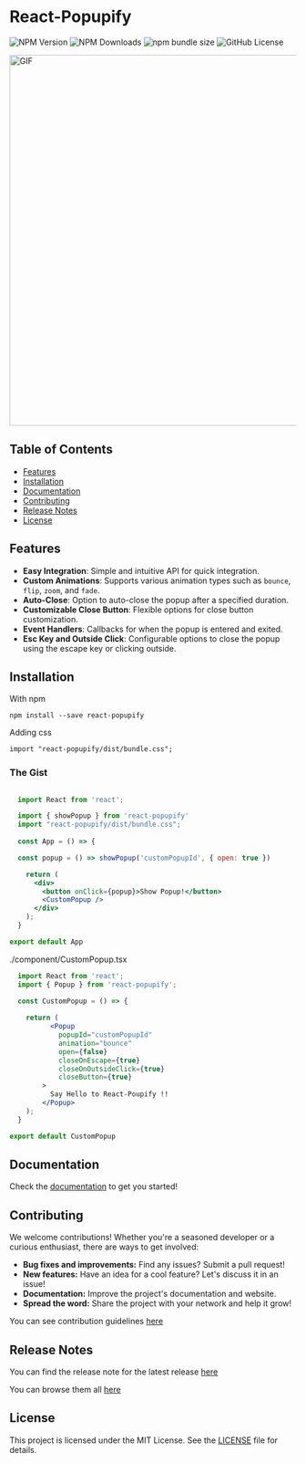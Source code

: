 # React-Popupify


![NPM Version](https://img.shields.io/npm/v/react-popupify?style=for-the-badge)
![NPM Downloads](https://img.shields.io/npm/dw/react-popupify?style=for-the-badge)
![npm bundle size](https://img.shields.io/bundlephobia/min/react-popupify?style=for-the-badge)
![GitHub License](https://img.shields.io/github/license/Vidit-Kushwaha/react-popupify?style=for-the-badge)

<img src="https://i.ibb.co/m6t3dQc/download-1.gif" alt="GIF" height="650">

## Table of Contents

- [Features](#features)
- [Installation](#installation)
- [Documentation](#documentation)
- [Contributing](#contributing)
- [Release Notes](#release-notes)
- [License](#license)

## Features 

- **Easy Integration**: Simple and intuitive API for quick integration.
- **Custom Animations**: Supports various animation types such as `bounce`, `flip`, `zoom`, and `fade`.
- **Auto-Close**: Option to auto-close the popup after a specified duration.
- **Customizable Close Button**: Flexible options for close button customization.
- **Event Handlers**: Callbacks for when the popup is entered and exited.
- **Esc Key and Outside Click**: Configurable options to close the popup using the escape key or clicking outside.

## Installation

With npm
```
npm install --save react-popupify
```

Adding css
```html
import "react-popupify/dist/bundle.css";
```

### The Gist

```jsx

  import React from 'react';

  import { showPopup } from 'react-popupify'
  import "react-popupify/dist/bundle.css";
  
  const App = () => {

  const popup = () => showPopup('customPopupId', { open: true })

    return (
      <div>
        <button onClick={popup}>Show Popup!</button>
        <CustomPopup />
      </div>
    );
  }

export default App
```

./component/CustomPopup.tsx
```jsx
  import React from 'react';
  import { Popup } from 'react-popupify';

  const CustomPopup = () => {
  
    return (
          <Popup
            popupId="customPopupId"
            animation="bounce"
            open={false}
            closeOnEscape={true}
            closeOnOutsideClick={true}
            closeButton={true}
        >
          Say Hello to React-Poupify !!
        </Popup>
    );
  }

export default CustomPopup
```

## Documentation

Check the [documentation](https://docs-react-popupify.onrender.com/) to get you started!

## Contributing

We welcome contributions! Whether you're a seasoned developer or a curious enthusiast, there are ways to get involved:

-   **Bug fixes and improvements:** Find any issues? Submit a pull request!
-   **New features:** Have an idea for a cool feature? Let's discuss it in an issue!
-   **Documentation:** Improve the project's documentation and website.
-   **Spread the word:** Share the project with your network and help it grow!

You can see contribution guidelines [here](https://github.com/Vidit-Kushwaha/react-popupify/blob/main/CONTRIBUTING.md)

## Release Notes

You can find the release note for the latest release [here](https://github.com/Vidit-Kushwaha/react-popupify/releases/latest)

You can browse them all [here](https://github.com/Vidit-Kushwaha/react-popupify/releases)

## License

This project is licensed under the MIT License. See the [LICENSE](https://github.com/Vidit-Kushwaha/react-popupify/blob/main/LICENSE) file for details.
